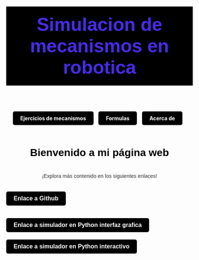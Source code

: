 
<html>
<head>
<section class="section">
  <div class="section-header">
      <h3 class="page__heading" style="font-family: Lastica, Arial, sans-serif; background-color: #000000; padding: 20px; text-align: center; margin-top: 100x; color: #492AE6; font-size: 50px;">
          Simulacion de mecanismos en robotica</h3>
  </div>
</section>
</head>
<body>
  

  <div class="menu" style="text-align: center; margin-top: 20px;">
    <ul style="list-style-type: none; padding: 0;">
      <li style="display: inline-block; margin-right: 10px;">
        <a href="menu_ejercicios.html" class="button">Ejercicios de mecanismos</a>
      </li>
      <li style="display: inline-block; margin-right: 10px;">
        <a href="menu_formulas.html" class="button">Formulas</a>
      </li>
      <li style="display: inline-block; margin-right: 10px;">
        <a href="#" class="button">Acerca de</a>
      </li>
    </ul>
  </div>
  
  

  <h1 style="color: black; text-align: center; font-family: Arial, sans-serif; padding: 20px;">Bienvenido a mi página web</h1>
  <p style="color: #333;  text-align: center; font-family: Arial, sans-serif;">¡Explora más contenido en los siguientes enlaces!</p>


  <button class="button" style="display: inline-block;
  background-color: #000000;
  color: white;
  padding: 10px 20px;
  text-align: center;
  text-decoration: none;
  font-size: 16px;
  border-radius: 5px;
  margin-top: 20px;
  border: none;
  cursor: pointer;" onclick="window.location.href='https://github.com/abrilsoldier19/SimuladorMecanismosRobotica/tree/main'">Enlace a Github</button>

<button class="button" style="display: inline-block;
background-color: #000000;
color: white;
padding: 10px 20px;
text-align: center;
text-decoration: none;
font-size: 16px;
border-radius: 5px;
margin-top: 20px;
border: none;
cursor: pointer;" onclick="window.location.href='https://trinket.io/pygame/46fdee9423?showInstructions=true'">Enlace a simulador en Python interfaz grafica</button>
<button class="button" style="display: inline-block;
background-color: #000000;
color: white;
padding: 10px 20px;
text-align: center;
text-decoration: none;
font-size: 16px;
border-radius: 5px;
margin-top: 20px;
border: none;
cursor: pointer;" onclick="window.location.href='[https:https://avril-rock1471-gmail-com.trinket.io/sites/simulacionproyectofinal](https://avril-rock1471-gmail-com.trinket.io/sites/simulacionproyectofinal)'">Enlace a simulador en Python interactivo</button>
<style>
  .button {
  display: inline-block;
  background-color: #000000;
  color: white;
  padding: 10px 20px;
  text-align: center;
  text-decoration: none;
  font-weight: bold;
  border-radius: 5px;
  margin-top: 20px;
  border: none;
  cursor: pointer;
}

.button:hover {
  background-color: #333;
}

  </style>
</body>
</html>







